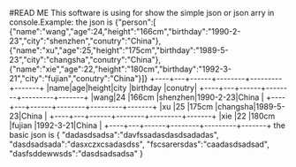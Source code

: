 #READ ME
This software is using for show the simple json or json arry in console.Example:
the json is
{"person":[
{"name":"wang","age":24,"height":"166cm","birthday":"1990-2-23","city":"shenzhen","conutry":"China"},
{"name":"xu","age":25,"height":"175cm","birthday":"1989-5-23","city":"changsha","conutry":"China"},
{"name":"xie","age":22,"height":"180cm","birthday":"1992-3-21","city":"fujian","conutry":"China"}]}
+----+---+------+--------+---------+-------+
|name|age|height|city    |birthday |conutry|
+----+---+------+--------+---------+-------+
|wang|24 |166cm |shenzhen|1990-2-23|China  |
+----+---+------+--------+---------+-------+
|xu  |25 |175cm |changsha|1989-5-23|China  |
+----+---+------+--------+---------+-------+
|xie |22 |180cm |fujian  |1992-3-21|China  |
+----+---+------+--------+---------+-------+
the basic json is 
{
"dadasdsadsa":"davfssadasdasdsadadas",
"dasdsadsada":"dasxczxcsadasdss",
"fscsarersdas":"caadasdsadsad",
"dasfsddewwsds":"dasdsadsadsa"
}
